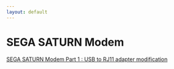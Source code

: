 ```yaml
---
layout: default
---
```


# SEGA SATURN Modem

[SEGA SATURN Modem Part 1 : USB to RJ11 adapter modification](./ssmodem_part1)
